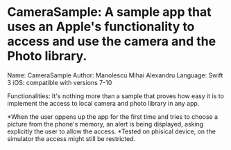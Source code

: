 # CameraSample: A sample app that uses an Apple's functionality to access and use the camera and the Photo library.


   Name:       CameraSample
   Author:     Manolescu Mihai Alexandru 
   Language:   Swift 3 iOS: compatible with versions 7-10

   Functionalities:  It's nothing more than a sample that proves how easy it is to implement the access to 
local camera and photo library in any app. 
   
   *When the user oppens up the app for the first time and tries to choose a picture from the phone's memory, an alert
is being displayed, asking explicitly the user to allow the access.
   *Tested on phisical device, on the simulator the access might still be restricted.
   



         
